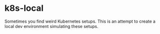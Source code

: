 # k8s-local

Sometimes you find weird Kubernetes setups. This is an attempt to create a local dev environment
simulating these setups.

